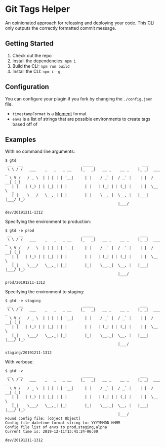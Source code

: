 # Git Tags Helper
An opinionated approach for releasing and deploying your code. This CLI only outputs the correctly formatted commit message.

## Getting Started

 1. Check out the repo
 2. Install the dependencies: `npm i`
 3. Build the CLI: `npm run build`
 4. Install the CLI: `npm i -g`

## Configuration

You can configure your plugin if you fork by changing the `./config.json` file.
 - `timestampFormat` is a [Moment](https://momentjs.com/docs/#/parsing/string-format/) format
 - `envs` is a list of strings that are possible environments to create tags based off of

## Examples

With no command line arguments:
```
$ gtd
 __   __                           _____                      ___
 \ \ / /   ___    _   _   _ __    |_   _|   __ _    __ _    |_ _|  ___   _
  \ V /   / _ \  | | | | | '__|     | |    / _` |  / _` |    | |  / __| (_)
   | |   | (_) | | |_| | | |        | |   | (_| | | (_| |    | |  \__ \  _
   |_|    \___/   \__,_| |_|        |_|    \__,_|  \__, |   |___| |___/ (_)
                                                   |___/

dev/20191211-1312

```

Specifying the environment to production:
```
$ gtd -e prod
 __   __                           _____                     ___
 \ \ / /   ___    _   _   _ __    |_   _|   __ _    __ _    |_ _|  ___   _
  \ V /   / _ \  | | | | | '__|     | |    / _` |  / _` |    | |  / __| (_)
   | |   | (_) | | |_| | | |        | |   | (_| | | (_| |    | |  \__ \  _
   |_|    \___/   \__,_| |_|        |_|    \__,_|  \__, |   |___| |___/ (_)
                                                   |___/

prod/20191211-1312

```

Specifying the environment to staging:

```
$ gtd -e staging
 __   __                           _____                     ___
 \ \ / /   ___    _   _   _ __    |_   _|   __ _    __ _    |_ _|  ___   _
  \ V /   / _ \  | | | | | '__|     | |    / _` |  / _` |    | |  / __| (_)
   | |   | (_) | | |_| | | |        | |   | (_| | | (_| |    | |  \__ \  _
   |_|    \___/   \__,_| |_|        |_|    \__,_|  \__, |   |___| |___/ (_)
                                                   |___/

staging/20191211-1312

```

With verbose:
```
$ gtd -v
 __   __                           _____                     ___
 \ \ / /   ___    _   _   _ __    |_   _|   __ _    __ _    |_ _|  ___   _
  \ V /   / _ \  | | | | | '__|     | |    / _` |  / _` |    | |  / __| (_)
   | |   | (_) | | |_| | | |        | |   | (_| | | (_| |    | |  \__ \  _
   |_|    \___/   \__,_| |_|        |_|    \__,_|  \__, |   |___| |___/ (_)
                                                   |___/
Found config file: [object Object]
Config file datetime format string to: YYYYMMDD-HHMM
Config file list of envs to prod,staging,alpha
Current time is: 2019-12-11T13:41:24-06:00

dev/20191211-1312

```